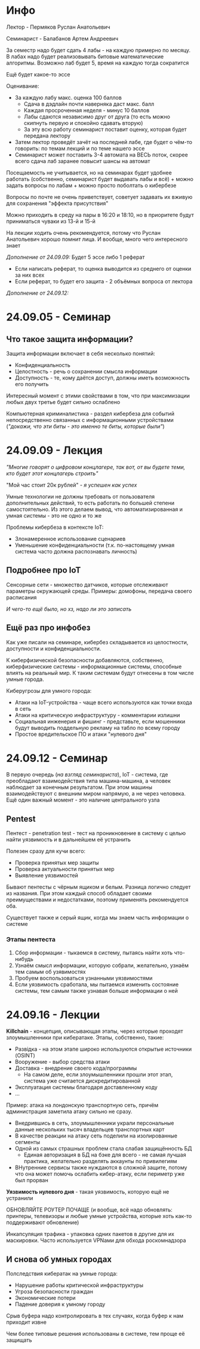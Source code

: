 # Инфо
Лектор - Пермяков Руслан Анатольевич

Семинарист - Балабанов Артем Андреевич

За семестр надо будет сдать 4 лабы - на каждую примерно по месяцу. В лабах надо будет реализовывать битовые математические алгоритмы. Возможно лаб будет 5, время на каждую тогда сократится

Ещё будет какое-то эссе

Оценивание:
- За каждую лабу макс. оценка 100 баллов
  - Сдача в дэдлайн почти наверняка даст макс. балл
  - Каждая просроченная неделя - минус 10 баллов
  - Лабы сдаются независимо друг от друга (то есть можно скипнуть первую и спокойно сдавать вторую)
  - За эту всю работу семинарист поставит оценку, которая будет передана лектору
- Затем лектор проведёт зачёт на последней лабе, где будет о чём-то говорить: по темам лекций и по теме нашего эссе
- Семинарист может поставить 3-4 автомата на ВЕСЬ поток, скорее всего сдача лаб заранее повысит шансы на автомат

Посещаемость не учитывается, но на семинарах будет удобнее работать (собственно, семинарист будет выдавать лабы и всё) + можно задать вопросы по лабам + можно просто поболтать о кибербезе

Вопросы по почте не очень приветствует, советует задавать их вживую для сохранения "эффекта присутствия"

Можно приходить в среду на пары в 16:20 и 18:10, но в приоритете будут приниматься чуваки из 13-й и 15-й

На лекции ходить очень рекомендуется, потому что Руслан Анатольевич хорошо помнит лица. И вообще, много чего интересного знает

*Дополнение от 24.09.09:*
Будет 5 эссе либо 1 реферат
- Если написать реферат, то оценка выводится из среднего от оценки за них всех
- Если реферат, то будет его защита - 2 объёмных вопроса от лектора

*Дополнение от 24.09.12:*

# 24.09.05 - Семинар
## Что такое защита информации?
Защита информации включает в себя несколько понятий:
- Конфиденциальность
- Целостность - речь о сохранении смысла информации
- Доступность - те, кому даётся доступ, должны иметь возможность его получить

Интересный момент с этими свойствами в том, что при максимизации любых двух третье будет сильно ослаблено

Компьютерная криминалистика - раздел кибербеза для событий непосредственно связанных с информационными устройствами (*"докажи, что эти биты - это именно те биты, которые были"*)

# 24.09.09 - Лекция
*"Многие говорят о цифровом концлагере, так вот, от вы будете теми, кто будет этот концлагерь строить"*

"Мой час стоит 20к рублей" - *я успешен как успех*

Умные технологии не должны требовать от пользователя дополнительных действий, то есть работать по большей степени самостоятельно. Из этого делаем вывод, что автоматизированная и умная системы - это не одно и то же

Проблемы кибербеза в контексте IoT:
- Злонамеренное использование сценариев
- Уменьшение конфиденциальности (т.к. по-настоящему умная система часто должна распознавать личность)

## Подробнее про IoT
Сенсорные сети - множество датчиков, которые отслеживают параметры окружающей среды. Примеры: домофоны, передача своего расписания

*И чего-то ещё было, но хз, надо ли это записать*

## Ещё раз про инфобез
Как уже писали на семинаре, кибербез складывается из целостности, доступности и конфиденциальности.

К киберфизической безопасности добавляются, собственно, киберфизические системы - информационные системы, способные влиять на реальный мир. К таким системам будут отнесены в том числе умные города.

Киберугрозы для умного города:
- Атаки на IoT-устройства - чаще всего используются как точки входа в сеть
- Атаки на критическую инфраструктуру - комментарии излишни
- Социальная инженерия и фишинг - представьте, если мошенники будут выводить поддельную рекламу на табло по всему городу
- Простое вредительское ПО и атаки "нулевого дня"

# 24.09.12 - Семинар
В первую очередь (*на взгляд семинариста*), IoT - система, где преобладают взаимодействия типа машина-машина, а человек наблюдает за конечным результатом. При этом машины взаимодействуют с внешним миром напрямую, а не через человека. Ещё один важный момент - это наличие центрального узла

## Pentest
Пентест - penetration test - тест на проникновение в систему с целью найти уязвимость и в дальнейшем её устранить

Полезен сразу для кучи всего:
- Проверка принятых мер защиты
- Проверка актуальности принятых мер
- Выявление уязвимостей

Бывают пентесты с чёрным ящиком и белым. Разница логично следует из названия. При этом каждый способ обладает своими преимуществами и недостатками, поэтому применять рекомендуется оба.

Существует также и серый ящик, когда мы знаем часть информации о системе

### Этапы пентеста
1. Сбор информации - тыкаемся в систему, пытаясь найти хоть что-нибудь
2. Узнаём смысл информации, которую собрали, желательно, узнаём тем самым об узявимостях
3. Пробуем воспользоваться узнанными уязвимостями
4. Если уязвимость сработала, мы пытаемся изменить состояние системы, тем самым также узнавая больше информации о ней

# 24.09.16 - Лекции
**Killchain** - концепция, описывающая этапы, через которые проходят злоумышленники при кибератаке. Этапы, собственно, такие:
- Развiдка - на этом этапе широко используются открытые источники (OSINT)
- Вооружение - выбор средства атаки
- Доставка - внедрение своего кода/программы
  - На самом деле, если злоумышленники прошли этот этап, система уже считается дискредитированной
- Эксплуатация системы благодаря доставленному коду
- ...

Пример: атака на лондонскую транспортную сеть, причём администрация заметила атаку сильно не сразу. 
- Внедрившись в сеть, злоумышленники украли персональные данные нескольких тысяч владельцев транспортных карт
- В качестве реакции на атаку сеть поделили на изолированные сегменты
- Одной из самых страшных проблем стала слабая защищённость БД
  - Единая авторизация в БД на бэке для всего - не самая лучшая практика, желательно разделять аккаунты по привилегиям
- ВНутренние сервисы также нуждаются в сложной защите, потому что она может помочь ослабить кибер-атаку, если периметр уже был прорван

**Уязвимость нулевого дня** - такая уязвимость, которую ещё не устранили

ОБНОВЛЯЙТЕ РОУТЕР ПОЧАЩЕ (и вообще, всё надо обновлять: принтеры, телевизоры и любые умные устройства, которые хоть как-то поддерживают обновление)

Инкапсуляция трафика - упаковка одних пакетов в другие для их маскировки. Часто используется VPNами для обхода роскомнадзора

## И снова об умных городах
Полследствия кибератак на умные города:
- Нарушение работы критической инфраструктуры
- Угроза безопасности граждан
- Экономические потери
- Падение доверия к умному городу

Срыв буфера надо контролировать в тех случаях, когда буфер к нам приходит извне

Чем более типовые решения использованы в системе, тем проще её защищать